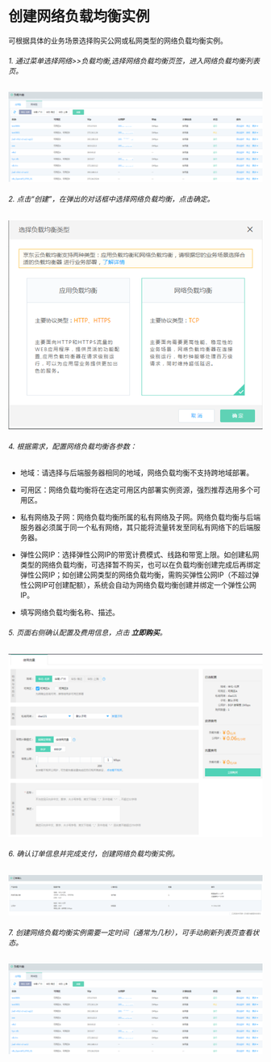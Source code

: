 # 创建网络负载均衡实例

可根据具体的业务场景选择购买公网或私网类型的网络负载均衡实例。

###### 1. 通过菜单选择网络>>负载均衡,选择网络负载均衡页签，进入网络负载均衡列表页。

![NLB列表页](../../../../image/Networking/NLB/NLB-List.png)

###### 2. 点击“创建”，在弹出的对话框中选择网络负载均衡，点击确定。

![NLB列表页](../../../../image/Networking/NLB/NLB-ChooseLB.png)
 
###### 4. 根据需求，配置网络负载均衡各参数：

- 地域：请选择与后端服务器相同的地域，网络负载均衡不支持跨地域部署。

- 可用区：网络负载均衡将在选定可用区内部署实例资源，强烈推荐选用多个可用区。

- 私有网络及子网：网络负载均衡所属的私有网络及子网。网络负载均衡与后端服务器必须属于同一个私有网络，其只能将流量转发至同私有网络下的后端服务器。

- 弹性公网IP：选择弹性公网IP的带宽计费模式、线路和带宽上限。如创建私网类型的网络负载均衡，可选择暂不购买，也可以在负载均衡创建完成后再绑定弹性公网IP；如创建公网类型的网络负载均衡，需购买弹性公网IP（不超过弹性公网IP可创建配额），系统会自动为网络负载均衡创建并绑定一个弹性公网IP。

- 填写网络负载均衡名称、描述。

###### 5. 页面右侧确认配置及费用信息，点击 **立即购买**。

![NLB创建设置](../../../../image/Networking/NLB/NLB-InstanceCreate.png)

###### 6. 确认订单信息并完成支付，创建网络负载均衡实例。
![NLB确认订单](../../../../image/Networking/NLB/NLB-BuyConfirm.png)

###### 7. 创建网络负载均衡实例需要一定时间（通常为几秒），可手动刷新列表页查看状态。
![NLB创建完成](../../../../image/Networking/NLB/NLB-List.png)
